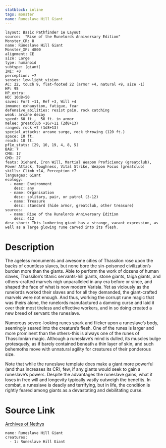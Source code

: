 ```yaml
---
statblock: inline
tags: monster
name: Runeslave Hill Giant
---
```

```statblock
layout: Basic Pathfinder 1e Layout
source:  "Rise of the Runelords Anniversary Edition"
Monster_CR: 8
name: Runeslave Hill Giant
Monster_XP: 4800
alignment: CE
size: Large
type: humanoid
subtype: (giant)
INI: +0
perception: +7
senses: low-light vision
AC: 22, touch 9, flat-footed 22 (armor +4, natural +9, size -1)
HP: 95
HP_extra: 
HD: 10d8+50
saves: Fort +11, Ref +3, Will +4
immune: exhaustion, fatigue, fear
defensive_abilities: resist pain, rock catching
weak: arcane decay
speed: 60 ft.,  50 ft. in armor
melee: greatclub +16/+11 (2d8+13)
ranged: rock +7 (1d8+13)
special_attacks: arcane surge, rock throwing (120 ft.)
space: 10 ft.
reach: 10 ft.
pf1e_stats: [29, 10, 19, 4, 8, 5]
BAB: 7
CMB: 17
CMD: 27
feats: Diehard, Iron Will, Martial Weapon Proficiency (greatclub), Power Attack, Toughness, Vital Strike, Weapon Focus (greatclub)
skills: Climb +14, Perception +7
languages: Giant
ecology:
  - name: Environment
    desc: any
  - name: Organisation
    desc: solitary, pair, or patrol (3-12)
  - name: Treasure
    desc: standard (hide armor, greatclub, other treasure)
sources:
  - name: Rise of the Runelords Anniversary Edition
    desc: 412
desc_short: This lumbering giant has a strange, vacant expression, as well as a large glowing rune carved into its flesh. 
```
# Description
The ageless monuments and awesome cities of Thassilon rose upon the backs of countless slaves, but none bore the sin-poisoned civilization’s burden more than the giants. Able to perform the work of dozens of human slaves, Thassilon’s titanic servants-hill giants, stone giants, taiga giants, and others-crafted marvels nigh unparalleled in any era before or since, and shaped the face of what is now modern Varisia. Yet as viciously as the runelords worked their slaves and for all they demanded, the giant-crafted marvels were not enough. And thus, working the corrupt rune magic that was theirs alone, the runelords manufactured a damning curse and laid it over their most tireless and effective workers, and in so doing created a new breed of servant: the runeslave. 

Numerous severe-looking runes spark and flicker upon a runeslave’s body, seemingly seared into the creature’s flesh. One of the runes is larger and more prominent than the others-this is always one of the runes of Thassilonian magic. Although a runeslave’s mind is dulled, its muscles bulge grotesquely, as if barely contained beneath a thin layer of skin, and such behemoths move with unnatural agility for creatures of their ponderous size. 

Note that while the runeslave template does make a giant more powerful (and thus increases its CR), few, if any giants would seek to gain a runeslave’s powers. Despite the advantages the runeslave gains, what it loses in free will and longevity typically vastly outweigh the benefits. In combat, a runeslave is deadly and terrifying, but in life, the condition is rightly feared among giants as a devastating and debilitating curse.
# Source Link
[Archives of Nethys](https://aonprd.com/MonsterDisplay.aspx?ItemName=Runeslave%20Hill%20Giant)
```encounter-table
name: Runeslave Hill Giant
creatures:
  - 1: Runeslave Hill Giant
```
